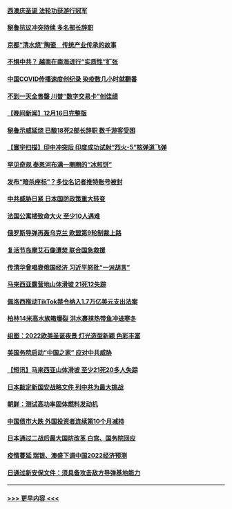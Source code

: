 #### [西澳庆圣诞  法轮功获游行冠军](../pages/prog202/a103600460.md?t=12180050) 
#### [秘鲁抗议冲突持续 多名部长辞职](../pages/prog202/a103600472.md?t=12180050) 
#### [京都“清水烧”陶瓷　传统产业传承的故事](../pages/prog202/a103600474.md?t=12180050) 
#### [不惧中共？ 越南在南海进行“实质性”扩张](../pages/prog202/a103600402.md?t=12180050) 
#### [中国COVID传播速度创纪录 染疫数几小时就翻番](../pages/prog202/a103600399.md?t=12180050) 
#### [不到一天全售罄 川普“数字交易卡”创佳绩](../pages/prog202/a103600393.md?t=12180050) 
#### [【晚间新闻】12月16日完整版](../pages/prog202/a103600145.md?t=12180050) 
#### [秘鲁示威延烧 已酿18死2部长辞职 数千游客受困](../pages/prog202/a103600275.md?t=12180050) 
#### [【寰宇扫描】印中冲突后 印度成功试射“烈火-5”核弹道飞弹](../pages/prog202/a103600168.md?t=12180050) 
#### [罕见奇观 泰恩河布满一圈圈的“冰煎饼”](../pages/prog202/a103599404.md?t=12180050) 
#### [发布“暗杀座标”？多位名记者推特账号被封](../pages/prog202/a103600025.md?t=12180050) 
#### [中共威胁日紧 日本国防政策重大转变](../pages/prog202/a103600027.md?t=12180050) 
#### [法国公寓楼致命大火 至少10人遇难](../pages/prog202/a103600020.md?t=12180050) 
#### [俄罗斯导弹再轰乌克兰 欧盟第9轮制裁上路](../pages/prog202/a103600016.md?t=12180050) 
#### [复活节岛摩艾石像遭焚 联合国急救援](../pages/prog202/a103599964.md?t=12180050) 
#### [传清华曾唱衰俄国经济 习近平怒批“一派胡言”](../pages/prog202/a103599963.md?t=12180050) 
#### [马来西亚露营地山体滑坡 21死12失踪](../pages/prog202/a103599926.md?t=12180050) 
#### [佩洛西推动TikTok禁令纳入1.7万亿美元支出法案](../pages/prog202/a103599883.md?t=12180050) 
#### [柏林14米高水族箱爆裂 洪水裹挟热带鱼冲进寒冬](../pages/prog202/a103599904.md?t=12180050) 
#### [组图：2022欧美圣诞夜景 灯光造型新颖 色彩丰富](../pages/prog202/a103599710.md?t=12180050) 
#### [美国务院启动“中国之家” 应对中共威胁](../pages/prog202/a103599744.md?t=12180050) 
#### [【短讯】马来西亚山体滑坡 至少21死20多人失踪](../pages/prog202/a103599804.md?t=12180050) 
#### [日本敲定新国安战略文件 列中共为最大挑战](../pages/prog202/a103599802.md?t=12180050) 
#### [朝鲜：测试高功率固体燃料发动机](../pages/prog202/a103599798.md?t=12180050) 
#### [中国债市大跌 外国投资者连续第10个月减持](../pages/prog202/a103599652.md?t=12180050) 
#### [日本通过二战后最大国防改革 白宫、国务院回应](../pages/prog202/a103599628.md?t=12180050) 
#### [疫情蔓延 瑞银、澳盛下调中国2022经济预测](../pages/prog202/a103599619.md?t=12180050) 
#### [日通过新安保文件：须具备攻击敌方导弹基地能力](../pages/prog202/a103599613.md?t=12180050) 

----
#### [ >>> 更早内容 <<< ](../indexes/prog202-earlier.md)
